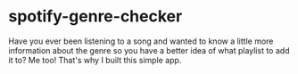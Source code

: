 # spotify-genre-checker

Have you ever been listening to a song and wanted to know a little more information about the genre so you have a better idea of what playlist to add it to? Me too! That's why I built this simple app. 